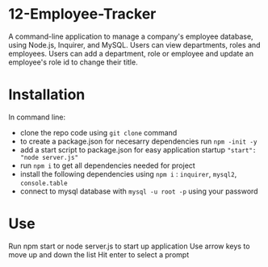 # 12-Employee-Tracker
A command-line application to manage a company's employee database, using Node.js, Inquirer, and MySQL.
Users can view departments, roles and employees.
Users can add a department, role or employee and update an employee's role id to change their title.

# Installation
In command line:

- clone the repo code using `git clone` command
- to create a package.json for necesarry dependencies run `npm -init -y` 
- add a start script to package.json for easy application startup `"start": "node server.js"`
- run `npm i` to get all dependencies needed for project
- install the following dependencies using `npm i` : `inquirer`, `mysql2`, `console.table`
- connect to mysql database with `mysql -u root -p` using your password

# Use
Run npm start or node server.js to start up application
Use arrow keys to move up and down the list
Hit enter to select a prompt
